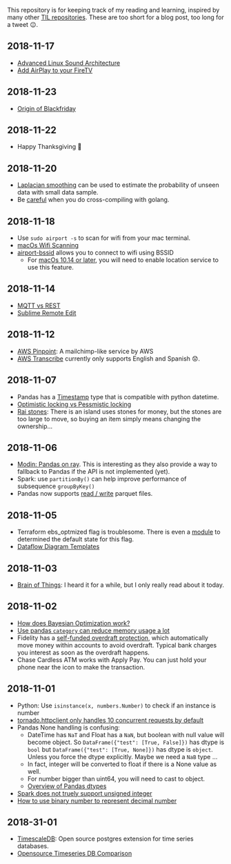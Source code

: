 This repository is for keeping track of my reading and learning, inspired by many other [TIL repositories](https://github.com/search?utf8=%E2%9C%93&q=til&ref=simplesearch). These are too short for a blog post, too long for a tweet 😉.

## 2018-11-17

  * [Advanced Linux Sound Architecture](https://en.wikipedia.org/wiki/Advanced_Linux_Sound_Architecture)
  * [Add AirPlay to your FireTV](https://www.ikream.com/2018/11/add-airplay-amazon-fire-tv-25126)

## 2018-11-23

  * [Origin of Blackfriday](https://www.thebalance.com/what-is-the-history-of-black-friday-3305711)

## 2018-11-22

  * Happy Thanksgiving 🦃

## 2018-11-20

  * [Laplacian smoothing](https://www.quora.com/Could-someone-explain-Laplacian-smoothing-or-1-up-smoothing) can be used to estimate the probability of unseen data with small data sample.
  * Be [careful](https://github.com/golang/go/issues/6376) when you do cross-compiling with golang.

## 2018-11-18

  * Use `sudo airport -s` to scan for wifi from your mac terminal.
  * [macOs Wifi Scanning](https://clburlison.com/macos-wifi-scanning/)
  * [airport-bssid](https://github.com/deekayw0n/airport-bssid) allows you to connect to wifi using BSSID
    * For [macOs 10.14 or later](https://developer.apple.com/documentation/macos_release_notes/macos_mojave_10_14_release_notes), you will need to enable location service to use this feature.

## 2018-11-14

  * [MQTT vs REST](https://medium.com/@flespi/http-vs-mqtt-performance-tests-f9adde693b5f)
  * [Sublime Remote Edit](https://packagecontrol.io/packages/RemoteEdit)

## 2018-11-12

  * [AWS Pinpoint](https://aws.amazon.com/pinpoint/): A mailchimp-like service by AWS
  * [AWS Transcribe](https://aws.amazon.com/transcribe/) currently only supports English and Spanish 😟.

## 2018-11-07

  * Pandas has a [Timestamp](https://pandas.pydata.org/pandas-docs/version/0.23.4/generated/pandas.Timestamp.html) type that is compatible with python datetime.
  * [Optimistic locking vs Pessmistic locking](http://www.orafaq.com/papers/locking.pdf)
  * [Rai stones](https://en.wikipedia.org/wiki/Rai_stones): There is an island uses stones for money, but the stones are too large to move, so buying an item simply means changing the ownership...

## 2018-11-06

  * [Modin: Pandas on ray](https://rise.cs.berkeley.edu/blog/modin-pandas-on-ray-october-2018/). This is interesting as they also provide a way to fallback to Pandas if the API is not implemented (yet).
  * Spark: use `partitionBy()` can help improve performance of subsequence `groupByKey()`
  * Pandas now supports [read / write](https://pandas.pydata.org/pandas-docs/stable/generated/pandas.read_parquet.html) parquet files.

## 2018-11-05

  * Terraform ebs_optmized flag is troublesome. There is even a [module](https://github.com/terraform-aws-modules/terraform-aws-ebs-optimized) to determined the default state for this flag.
  * [Dataflow Diagram Templates](https://creately.com/blog/examples/data-flow-diagram-templates/)

## 2018-11-03

  * [Brain of Things](https://dzone.com/articles/the-brain-of-things-and-home-automation): I heard it for a while, but I only really read about it today.

## 2018-11-02

  * [How does Bayesian Optimization work?](https://www.quora.com/How-does-Bayesian-optimization-work)
  * [Use pandas `category` can reduce memory usage a lot](https://www.dataquest.io/blog/pandas-big-data/)
  * Fidelity has a [self-funded overdraft protection](https://www.fidelity.com/cash-management/faqs-cash-management-account), which automatically move money within accounts to avoid overdraft. Typical bank charges you interest as soon as the overdraft happens.
  * Chase Cardless ATM works with Apply Pay. You can just hold your phone near the icon to make the transaction.

## 2018-11-01

  * Python: Use `isinstance(x, numbers.Number)` to check if an instance is number
  * [tornado.httpclient only handles 10 concurrent requests by default](https://stackoverflow.com/questions/33411493/max-clients-limit-reached-request-queued-tornado)
  * Pandas None handling is confusing:
    * DateTime has `NaT` and Float has a `NaN`, but boolean with null value will become object. So `DataFrame({"test": [True, False]})` has dtype is `bool` but `DataFrame({"test": [True, None]})` has dtype is `object`. Unless you force the dtype explicitly. Maybe we need a `NaB` type ...
    * In fact, integer will be converted to float if there is a None value as well.
    * For number bigger than uint64, you will need to cast to object.
    * [Overview of Pandas dtypes](http://pbpython.com/pandas_dtypes.html)
  * [Spark does not truely support unsigned integer](https://issues.apache.org/jira/browse/SPARK-7697)
  * [How to use binary number to represent decimal number](https://blog.angularindepth.com/the-simple-math-behind-decimal-binary-conversion-algorithms-d30c967c9724)

## 2018-31-01

  * [TimescaleDB](https://github.com/timescale/timescaledb): Open source postgres extension for time series databases.
  * [Opensource Timeseries DB Comparison](https://docs.google.com/spreadsheets/d/1sMQe9oOKhMhIVw9WmuCEWdPtAoccJ4a-IuZv4fXDHxM/edit#gid=0)
